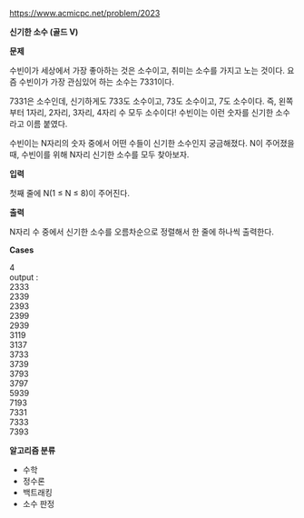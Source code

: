 https://www.acmicpc.net/problem/2023

**신기한 소수 (골드 V)**

**문제**

수빈이가 세상에서 가장 좋아하는 것은 소수이고, 취미는 소수를 가지고 노는 것이다. 요즘 수빈이가 가장 관심있어 하는 소수는 7331이다.

7331은 소수인데, 신기하게도 733도 소수이고, 73도 소수이고, 7도 소수이다. 즉, 왼쪽부터 1자리, 2자리, 3자리, 4자리 수 모두 소수이다! 수빈이는 이런 숫자를 신기한 소수라고 이름 붙였다.

수빈이는 N자리의 숫자 중에서 어떤 수들이 신기한 소수인지 궁금해졌다. N이 주어졌을 때, 수빈이를 위해 N자리 신기한 소수를 모두 찾아보자.

**입력**

첫째 줄에 N(1 ≤ N ≤ 8)이 주어진다.

**출력**

N자리 수 중에서 신기한 소수를 오름차순으로 정렬해서 한 줄에 하나씩 출력한다.

**Cases**

4<br>
output :<br>
2333<br>
2339<br>
2393<br>
2399<br>
2939<br>
3119<br>
3137<br>
3733<br>
3739<br>
3793<br>
3797<br>
5939<br>
7193<br>
7331<br>
7333<br>
7393

**알고리즘 분류**

- 수학
- 정수론
- 백트래킹
- 소수 판정